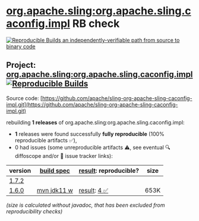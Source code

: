 [org.apache.sling:org.apache.sling.caconfig.impl](https://central.sonatype.com/artifact/org.apache.sling/org.apache.sling.caconfig.impl/versions) RB check
=======

[![Reproducible Builds](https://reproducible-builds.org/images/logos/rb.svg) an independently-verifiable path from source to binary code](https://reproducible-builds.org/)

## Project: [org.apache.sling:org.apache.sling.caconfig.impl](https://central.sonatype.com/artifact/org.apache.sling/org.apache.sling.caconfig.impl/versions) [![Reproducible Builds](https://img.shields.io/endpoint?url=https://raw.githubusercontent.com/jvm-repo-rebuild/reproducible-central/master/content/org/apache/sling/org.apache.sling.caconfig.impl/badge.json)](https://github.com/jvm-repo-rebuild/reproducible-central/blob/master/content/org/apache/sling/org.apache.sling.caconfig.impl/README.md)

Source code: [https://github.com/apache/sling-org-apache-sling-caconfig-impl.git](https://github.com/apache/sling-org-apache-sling-caconfig-impl.git)

rebuilding **1 releases** of org.apache.sling:org.apache.sling.caconfig.impl:
- **1** releases were found successfully **fully reproducible** (100% reproducible artifacts :white_check_mark:),
- 0 had issues (some unreproducible artifacts :warning:, see eventual :mag: diffoscope and/or :memo: issue tracker links):

| version | [build spec](/BUILDSPEC.md) | [result](https://reproducible-builds.org/docs/jvm/): reproducible? | size |
| -- | --------- | ------ | -- |
| [1.7.2](https://central.sonatype.com/artifact/org.apache.sling/org.apache.sling.caconfig.impl/1.7.2/pom) | | | |
| [1.6.0](https://central.sonatype.com/artifact/org.apache.sling/org.apache.sling.caconfig.impl/1.6.0/pom) | [mvn jdk11 w](org.apache.sling.caconfig.impl-1.6.0.buildspec) | [result](org.apache.sling.caconfig.impl-1.6.0.buildinfo): [4 :white_check_mark: ](org.apache.sling.caconfig.impl-1.6.0.buildcompare) | 653K |

<i>(size is calculated without javadoc, that has been excluded from reproducibility checks)</i>
